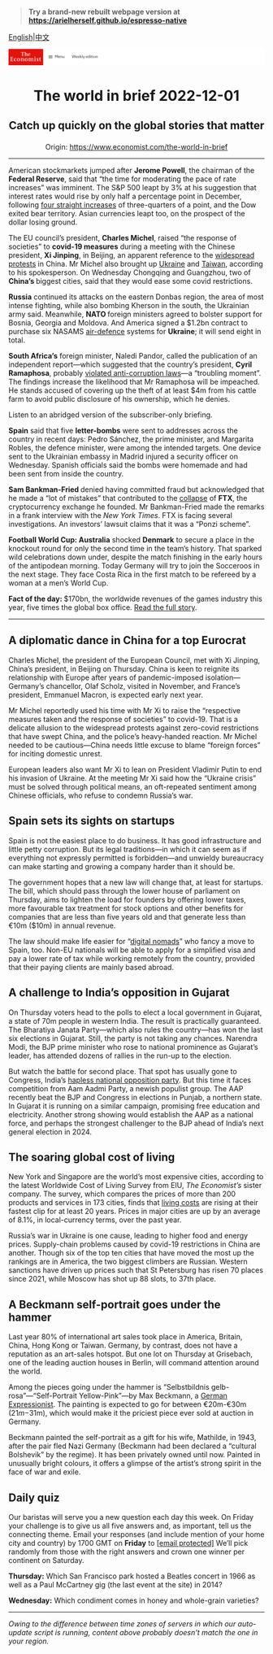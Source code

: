 > **Try a brand-new rebuilt webpage version at https://arielherself.github.io/espresso-native**

[English](https://github.com/arielherself/espresso/blob/main/README.md)|[中文](https://github-com.translate.goog/arielherself/espresso/blob/main/README.md?_x_tr_sl=en&_x_tr_tl=zh-CN&_x_tr_hl=zh-CN&_x_tr_pto=wapp)



![The Economist](menubar.png)

# <p align="center">The world in brief 2022-12-01</p>

## <p align="center">Catch up quickly on the global stories that matter</p>

<p align="center">Origin: <a href="https://www.economist.com/the-world-in-brief">https://www.economist.com/the-world-in-brief</a><hr>

American stockmarkets jumped after <strong>Jerome Powell</strong>, the chairman of the <strong>Federal Reserve</strong>, said that “the time for moderating the pace of rate increases” was imminent. The S&amp;P 500 leapt by 3% at his suggestion that interest rates would rise by only half a percentage point in December, following [four straight increases](https://www.economist.com/finance-and-economics/2022/11/02/the-fed-delivers-another-jumbo-rate-rise-and-its-far-from-done) of three-quarters of a point, and the Dow exited bear territory. Asian currencies leapt too, on the prospect of the dollar losing ground.

The EU council’s president, <strong>Charles Michel</strong>, raised “the response of societies” to <strong>covid-19 measures</strong> during a meeting with the Chinese president, <strong>Xi Jinping</strong>, in Beijing, an apparent reference to the [widespread protests](https://www.economist.com/china/2022/11/27/unrest-breaks-out-across-china-as-frustration-at-lockdowns-grows) in China. Mr Michel also brought up [Ukraine](https://www.economist.com/china/2022/09/15/xi-jinping-wont-ditch-vladimir-putin-for-now) and [Taiwan](https://www.economist.com/leaders/2022/04/23/how-to-deter-china-from-attacking-taiwan), according to his spokesperson. On Wednesday Chongqing and Guangzhou, two of <strong>China’s </strong>biggest cities, said that they would ease some covid restrictions.

<strong>Russia</strong> continued its attacks on the eastern Donbas region, the area of most intense fighting, while also bombing Kherson in the south, the Ukrainian army said. Meanwhile, <strong>NATO </strong>foreign ministers agreed to bolster support for Bosnia, Georgia and Moldova. And America signed a $1.2bn contract to purchase six NASAMS [air-defence](https://www.economist.com/europe/2022/11/06/western-air-defence-systems-help-ukraine-shoot-down-more-missiles) systems for <strong>Ukraine</strong>; it will send eight in total. 

<strong>South Africa’s</strong> foreign minister, Naledi Pandor, called the publication of an independent report—which suggested that the country’s president, <strong>Cyril Ramaphosa</strong>, probably [violated anti-corruption laws](https://www.economist.com/middle-east-and-africa/2022/06/23/allegations-of-impropriety-weaken-south-africas-president)—a “troubling moment”. The findings increase the likelihood that Mr Ramaphosa will be impeached. He stands accused of covering up the theft of at least $4m from his cattle farm to avoid public disclosure of his ownership, which he denies.

Listen to an abridged version of the subscriber-only briefing.

<strong>Spain</strong> said that five <strong>letter-bombs</strong> were sent to addresses across the country in recent days: Pedro Sánchez, the prime minister, and Margarita Robles, the defence minister, were among the intended targets. One device sent to the Ukrainian embassy in Madrid injured a security officer on Wednesday. Spanish officials said the bombs were homemade and had been sent from inside the country. 

<strong>Sam Bankman-Fried </strong>denied having committed fraud but acknowledged that he made a “lot of mistakes” that contributed to the [collapse](https://www.economist.com/finance-and-economics/2022/11/09/the-spectacular-fall-of-ftx-and-sam-bankman-fried) of <strong>FTX</strong>, the cryptocurrency exchange he founded. Mr Bankman-Fried made the remarks in a frank interview with the <em>New York Times</em>. FTX is facing several investigations. An investors’ lawsuit claims that it was a “Ponzi scheme”.

<strong>Football World Cup: Australia</strong> shocked <strong>Denmark</strong> to secure a place in the knockout round for only the second time in the team’s history. That sparked wild celebrations down under, despite the match finishing in the early hours of the antipodean morning. Today Germany will try to join the Socceroos in the next stage. They face Costa Rica in the first match to be refereed by a woman at a men’s World Cup.

<strong>Fact of the day: </strong>$170bn, the worldwide revenues of the games industry this year, five times the global box office. [Read the full story](https://www.economist.com/business/2022/11/29/microsoft-activision-blizzard-and-the-future-of-gaming).

----------

## A diplomatic dance in China for a top Eurocrat

Charles Michel, the president of the European Council, met with Xi Jinping, China’s president, in Beijing on Thursday. China is keen to reignite its relationship with Europe after years of pandemic-imposed isolation—Germany’s chancellor, Olaf Scholz, visited in November, and France’s president, Emmanuel Macron, is expected early next year.

Mr Michel reportedly used his time with Mr Xi to raise the “respective measures taken and the response of societies” to covid-19. That is a delicate allusion to the widespread protests against zero-covid restrictions that have swept China, and the police’s heavy-handed reaction. Mr Michel needed to be cautious—China needs little excuse to blame “foreign forces” for inciting domestic unrest.

European leaders also want Mr Xi to lean on President Vladimir Putin to end his invasion of Ukraine. At the meeting Mr Xi said how the “Ukraine crisis” must be solved through political means, an oft-repeated sentiment among Chinese officials, who refuse to condemn Russia’s war. 

## Spain sets its sights on startups

Spain is not the easiest place to do business. It has good infrastructure and little petty corruption. But its legal traditions—in which it can seem as if everything not expressly permitted is forbidden—and unwieldy bureaucracy can make starting and growing a company harder than it should be.

The government hopes that a new law will change that, at least for startups. The bill, which should pass through the lower house of parliament on Thursday, aims to lighten the load for founders by offering lower taxes, more favourable tax treatment for stock options and other benefits for companies that are less than five years old and that generate less than €10m ($10m) in annual revenue.

The law should make life easier for “[digital nomads](https://www.economist.com/europe/2021/10/02/why-europe-is-a-great-place-for-digital-nomads)” who fancy a move to Spain, too. Non-EU nationals will be able to apply for a simplified visa and pay a lower rate of tax while working remotely from the country, provided that their paying clients are mainly based abroad. 

## A challenge to India’s opposition in Gujarat

On Thursday voters head to the polls to elect a local government in Gujarat, a state of 70m people in western India. The result is practically guaranteed. The Bharatiya Janata Party—which also rules the country—has won the last six elections in Gujarat. Still, the party is not taking any chances. Narendra Modi, the BJP prime minister who rose to national prominence as Gujarat’s leader, has attended dozens of rallies in the run-up to the election.

But watch the battle for second place. That spot has usually gone to Congress, India’s [hapless national opposition party](https://www.economist.com/asia/2021/11/27/narendra-modis-secret-weapon-a-useless-opposition). But this time it faces competition from Aam Aadmi Party, a newish populist group. The AAP recently beat the BJP and Congress in elections in Punjab, a northern state. In Gujarat it is running on a similar campaign, promising free education and electricity. Another strong showing would establish the AAP as a national force, and perhaps the strongest challenger to the BJP ahead of India’s next general election in 2024.

## The soaring global cost of living

New York and Singapore are the world’s most expensive cities, according to the latest Worldwide Cost of Living Survey from EIU, <em>The Economist’s</em> sister company. The survey, which compares the prices of more than 200 products and services in 173 cities, finds that [living costs](https://www.economist.com/graphic-detail/2022/09/08/global-living-standards-are-moving-in-the-wrong-direction) are rising at their fastest clip for at least 20 years. Prices in major cities are up by an average of 8.1%, in local-currency terms, over the past year.

Russia’s war in Ukraine is one cause, leading to higher food and energy prices. Supply-chain problems caused by covid-19 restrictions in China are another. Though six of the top ten cities that have moved the most up the rankings are in America, the two biggest climbers are Russian. Western sanctions have driven up prices such that St Petersburg has risen 70 places since 2021, while Moscow has shot up 88 slots, to 37th place.

## A Beckmann self-portrait goes under the hammer

Last year 80% of international art sales took place in America, Britain, China, Hong Kong or Taiwan. Germany, by contrast, does not have a reputation as an art-sales hotspot. But one lot on Thursday at Grisebach, one of the leading auction houses in Berlin, will command attention around the world.

Among the pieces going under the hammer is “Selbstbildnis gelb-rosa”—“Self-Portrait Yellow-Pink”—by Max Beckmann, a [German Expressionist](https://www.economist.com/1843/2019/03/14/talent-and-tragedy-). The painting is expected to go for between €20m-€30m ($21m-$31m), which would make it the priciest piece ever sold at auction in Germany.

Beckmann painted the self-portrait as a gift for his wife, Mathilde, in 1943, after the pair fled Nazi Germany (Beckmann had been declared a “cultural Bolshevik” by the regime). It has been privately owned until now. Painted in unusually bright colours, it offers a glimpse of the artist’s strong spirit in the face of war and exile. 

## Daily quiz

Our baristas will serve you a new question each day this week. On Friday your challenge is to give us all five answers and, as important, tell us the connecting theme. Email your responses (and include mention of your home city and country) by 1700 GMT on <strong>Friday</strong> to [[email&#160;protected]](https://www.economist.com/cdn-cgi/l/email-protection) We’ll pick randomly from those with the right answers and crown one winner per continent on Saturday.

<strong>Thursday:</strong> Which San Francisco park hosted a Beatles concert in 1966 as well as a Paul McCartney gig (the last event at the site) in 2014?

<strong>Wednesday:</strong> Which condiment comes in honey and whole-grain varieties?

----------

*Owing to the difference between time zones of servers in which our auto-update script is running, content above probably doesn't match the one in your region.*
